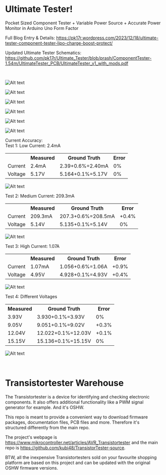 # Ultimate Tester!

Pocket Sized Component Tester + Variable Power Source + Accurate Power Monitor in Arduino Uno Form Factor

Full Blog Entry & Details:
https://pk17r.wordpress.com/2023/12/18/ultimate-tester-component-tester-lipo-charge-boost-protect/

Updated Ultimate Tester Schematics: https://github.com/pk17r/Ultimate_Tester/blob/prash/ComponentTester-1.54m/UltimateTester_PCB/UltimateTester_v1_with_mods.pdf

<br>

![Alt text](ComponentTester-1.54m/UltimateTester_PCB/Pics/20250103_055959.jpg?raw=true "Component Tester + Power Supply and Power Monitor")

![Alt text](ComponentTester-1.54m/UltimateTester_PCB/Pics/2.JPG?raw=true "Component Tester")

![Alt text](ComponentTester-1.54m/UltimateTester_PCB/Pics/1.png?raw=true "LiPo Charge Boost Protect / USB-C Power Supply")

![Alt text](ComponentTester-1.54m/UltimateTester_PCB/Pics/20250103_011049.jpg?raw=true "Accurate INA226 Power Monitor with External Power Supply")

![Alt text](ComponentTester-1.54m/UltimateTester_PCB/Pics/20250103_005226.jpg?raw=true "Accurate INA226 Power Monitor with Internal Power Supply")

![Alt text](ComponentTester-1.54m/UltimateTester_PCB/Pics/20250103_011416.jpg?raw=true "Accurate INA226 Power Monitor along with Voltmeter")

Current Accuracy:<br>
Test 1: Low Current: 2.4mA<br>
<table>
  <tr>
    <th></th>
    <th>Measured</th>
    <th>Ground Truth</th>
    <th>Error</th>
  </tr>
  <tr>
    <td>Current</td>
    <td>2.4mA</td>
    <td>2.39+0.6%=2.40mA</td>
    <td>0%</td>
  </tr>
  <tr>
    <td>Voltage</td>
    <td>5.17V</td>
    <td>5.164+0.1%=5.17V</td>
    <td>0%</td>
  </tr>
</table>

![Alt text](ComponentTester-1.54m/UltimateTester_PCB/Pics/20250106_160324.jpg?raw=true)

Test 2: Medium Current: 209.3mA<br>
<table>
  <tr>
    <th></th>
    <th>Measured</th>
    <th>Ground Truth</th>
    <th>Error</th>
  </tr>
  <tr>
    <td>Current</td>
    <td>209.3mA</td>
    <td>207.3+0.6%=208.5mA</td>
    <td>+0.4%</td>
  </tr>
  <tr>
    <td>Voltage</td>
    <td>5.14V</td>
    <td>5.135+0.1%=5.14V</td>
    <td>0%</td>
  </tr>
</table>

![Alt text](ComponentTester-1.54m/UltimateTester_PCB/Pics/20250106_160627.jpg?raw=true)

Test 3: High Current: 1.07A<br>
<table>
  <tr>
    <th></th>
    <th>Measured</th>
    <th>Ground Truth</th>
    <th>Error</th>
  </tr>
  <tr><td>Current</td><td>1.07mA</td><td>1.056+0.6%=1.06A</td><td>+0.9%</td></tr>
  <tr><td>Voltage</td><td>4.95V </td><td>4.928+0.1%=4.93V</td><td>+0.4%</td></tr>
</table>

![Alt text](ComponentTester-1.54m/UltimateTester_PCB/Pics/20250106_161220.jpg?raw=true)

Test 4: Different Voltages<br>
<table>
  <tr>
    <th>Measured</th>
    <th>Ground Truth</th>
    <th>Error</th>
  </tr>
  <tr><td>3.93V</td><td>  3.930+0.1%=3.93V</td><td>    0%</td></tr>
  <tr><td>9.05V</td><td>  9.051+0.1%=9.02V</td><td>   +0.3%</td></tr>
  <tr><td>12.04V</td><td>12.022+0.1%=12.03V</td><td>+0.1%</td></tr>
  <tr><td>15.15V</td><td>15.136+0.1%=15.15V</td><td>0%</td></tr>
</table>

![Alt text](ComponentTester-1.54m/UltimateTester_PCB/Pics/20250106_180711.jpg?raw=true)

<br>

# Transistortester Warehouse

The Transistortester is a device for identifying and checking electronic components.
It also offers additional functionality like a PWM signal generator for example.
And it's OSHW.

This repo is meant to provide a convenient way to download firmware packages,
documentation files, PCB files and more. Therefore it's structured differently
from the main repo.

The project's webpage is https://www.mikrocontroller.net/articles/AVR_Transistortester
and the main repo is https://github.com/kubi48/TransistorTester-source.

BTW, all the inexpensive Transistortesters sold on your favourite shopping platform
are based on this project and can be updated with the original OSHW firmware versions.
